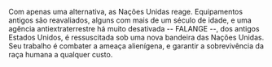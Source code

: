 Com apenas uma alternativa, as Nações Unidas reage. Equipamentos antigos
são reavaliados, alguns com mais de um século de idade, e uma agência
antiextraterrestre há muito desativada -- FALANGE --, dos antigos
Estados Unidos, é ressuscitada sob uma nova bandeira das Nações Unidas.
Seu trabalho é combater a ameaça alienígena, e garantir a sobrevivência
da raça humana a qualquer custo.